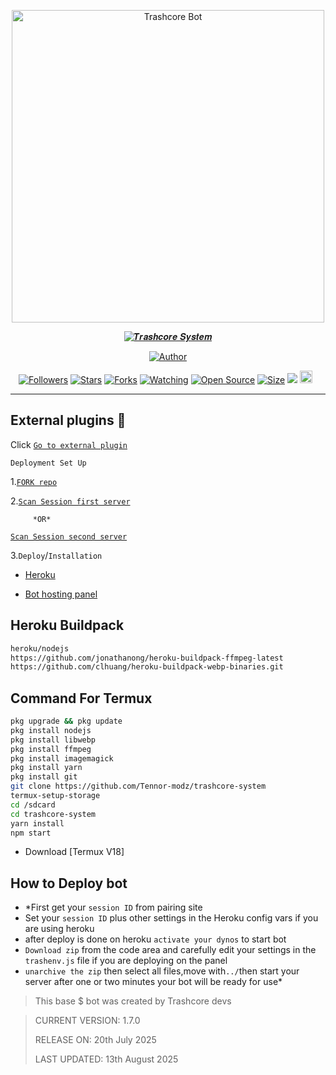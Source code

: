<p align="center">
<img src="https://url.bwmxmd.online/Adams.36pxd22m.jpg" alt="Trashcore Bot" width="500"/>


</p>
<p align="center">
<a href="#"><img title="𝑻𝒓𝒂𝒔𝒉𝒄𝒐𝒓𝒆 𝑺𝒚𝒔𝒕𝒆𝒎" src="https://img.shields.io/badge/TrashCore Bots-green?colorA=%23ff0000&colorB=%23017e40&style=for-the-badge"></a>
</p>
<p align="center">
<a href="https://github.com/Tennor-modz"><img title="Author" src="https://img.shields.io/badge/Author-Trashcore-red.svg?style=for-the-badge&logo=github"></a>
</p>
<p align="center">
<a href="https://github.com/Tennor-modz/followers"><img title="Followers" src="https://img.shields.io/github/followers/Tennor-modz?color=red&style=flat-square"></a>
<a href="https://github.com/Tennor-modz/trashcore-system/stargazers/"><img title="Stars" src="https://img.shields.io/github/stars/Tennor-modz/trashcore-system?color=blue&style=flat-square"></a>
<a href="https://github.com/Tennor-modz/trashcore-system/network/members"><img title="Forks" src="https://img.shields.io/github/forks/Tennor-modz/trashcore-system?color=red&style=flat-square"></a>
<a href="https://github.com/Tennor-modz/trashcore-system/watchers"><img title="Watching" src="https://img.shields.io/github/watchers/Tennor-modz/trashcore-system?label=Watchers&color=blue&style=flat-square"></a>
<a href="https://github.com/Tennor-modz/trashcore-system"><img title="Open Source" src="https://badges.frapsoft.com/os/v2/open-source.svg?v=103"></a>
<a href="https://github.com/Tennor-modz/trashcore-system"><img title="Size" src="https://img.shields.io/github/repo-size/Tennor-modz/trashcore-system?style=flat-square&color=green"></a>
<a href="https://hits.seeyoufarm.com"><img src="https://hits.seeyoufarm.com/api/count/incr/badge.svg?url=https%3A%2F%2Fgithub.com%2FTennor-modz%2Ftrashcore-system&count_bg=%2379C83D&title_bg=%23555555&icon=probot.svg&icon_color=%2300FF6D&title=hits&edge_flat=false"/></a>
<a href="https://github.com/Tennor-modz/trashcore-system/graphs/commit-activity"><img height="20" src="https://img.shields.io/badge/Maintained%3F-yes-green.svg"></a>&nbsp;&nbsp;
</p>
</div>

---


## External plugins 💢
 Click [`Go to external plugin`](https://github.com/Tennor-modz/External-plugins/tree/main)



`Deployment Set Up`


1.[`FORK repo`](https://github.com/Tennor-modz/trashcore-system/fork)



2.[`Scan Session first server`](https://trashcore-pairing-2.onrender.com/pair)


         *OR*

[`Scan Session second server`](https://trashcore-pairing-1.onrender.com/pair)




3.`Deploy`/`Installation`
* [Heroku](  https://heroku.com/deploy?template=https://github.com/Tennor-modz/trashcore-system)


* [Bot hosting panel](https://bot-hosting.net/)


## Heroku Buildpack
```bash
heroku/nodejs
https://github.com/jonathanong/heroku-buildpack-ffmpeg-latest
https://github.com/clhuang/heroku-buildpack-webp-binaries.git
```

## Command For Termux
```bash
pkg upgrade && pkg update
pkg install nodejs
pkg install libwebp
pkg install ffmpeg
pkg install imagemagick
pkg install yarn
pkg install git
git clone https://github.com/Tennor-modz/trashcore-system 
termux-setup-storage
cd /sdcard
cd trashcore-system 
yarn install
npm start
```

- Download [Termux V18] 

## How to Deploy bot 

- *First get your `session ID` from pairing site
- Set your `session ID` plus other settings in the Heroku config vars if you are using heroku
- after deploy is done on heroku `activate your dynos` to start bot
- `Download zip` from the code area and carefully edit your settings in the `trashenv.js` file if you are deploying on the panel
- `unarchive the zip` then select all files,move with`../`then start your server after one or two minutes your bot will be ready for use*


> This base $ bot was created by Trashcore devs





> CURRENT VERSION: 1.7.0
>
> 
> RELEASE ON: 20th July 2025
>
> 
> LAST UPDATED: 13th August 2025
